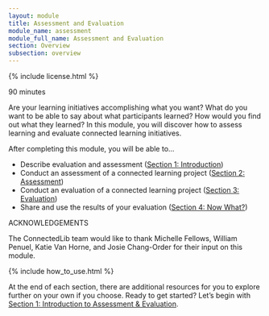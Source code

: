 ```yaml
---
layout: module
title: Assessment and Evaluation
module_name: assessment
module_full_name: Assessment and Evaluation
section: Overview
subsection: overview
---
```


{% include license.html %}

<p class="time">90 minutes</p>

Are your learning initiatives accomplishing what you want? What do you want to be able to say about what participants learned? How would you find out what they learned? In this module, you will discover how to assess learning and evaluate connected learning initiatives.

<div class="objectives">
	<p>After completing this module, you will be able to...</p>

<ul>
	<li>Describe evaluation and assessment (<a href="{{site.url}}{{site.baseurl}}/modules/assessment/section-1-0.html">Section 1: Introduction</a>)</li>
	<li>Conduct an assessment of a connected learning project (<a href="{{site.url}}{{site.baseurl}}/modules/assessment/section-2-0.html">Section 2: Assessment</a>)</li>
	<li>Conduct an evaluation of a connected learning project (<a href="{{site.url}}{{site.baseurl}}/modules/assessment/section-3-0.html">Section 3: Evaluation</a>)</li>
	<li>Share and use the results of your evaluation (<a href="{{site.url}}{{site.baseurl}}/modules/assessment/section-4-0.html">Section 4: Now What?</a>)</li>
</ul>
</div>

<div class="tips">
<p>ACKNOWLEDGEMENTS</p>

The ConnectedLib team would like to thank Michelle Fellows, William Penuel, Katie Van Horne, and Josie Chang-Order for their input on this module.
</div>

{% include how_to_use.html %} 

At the end of each section, there are additional resources for you to explore further on your own if you choose.
Ready to get started? Let’s begin with [Section 1: Introduction to Assessment & Evaluation](section-1-0.html).
